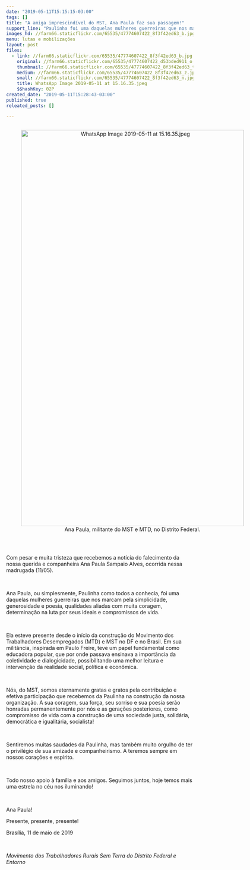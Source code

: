 ```yaml
---
date: "2019-05-11T15:15:15-03:00"
tags: []
title: "A amiga imprescindível do MST, Ana Paula faz sua passagem!"
support_line: "Paulinha foi uma daquelas mulheres guerreiras que nos marcam pela simplicidade, generosidade e poesia. De muita coragem, determinação na luta por seus ideais e compromissos de vida."
images_hd: //farm66.staticflickr.com/65535/47774607422_8f3f42ed63_b.jpg
menu: lutas e mobilizações
layout: post
files:
  - link: //farm66.staticflickr.com/65535/47774607422_8f3f42ed63_b.jpg
    original: //farm66.staticflickr.com/65535/47774607422_d53bded911_o.jpg
    thumbnail: //farm66.staticflickr.com/65535/47774607422_8f3f42ed63_t.jpg
    medium: //farm66.staticflickr.com/65535/47774607422_8f3f42ed63_z.jpg
    small: //farm66.staticflickr.com/65535/47774607422_8f3f42ed63_n.jpg
    title: WhatsApp Image 2019-05-11 at 15.16.35.jpeg
    $$hashKey: 02P
created_date: "2019-05-11T15:28:43-03:00"
published: true
releated_posts: []

---
```

<div style="text-align:center">
<figure class="image" style="display:inline-block"><img alt="WhatsApp Image 2019-05-11 at 15.16.35.jpeg" height="1066" src="//farm66.staticflickr.com/65535/47774607422_8f3f42ed63_b.jpg" width="600" />
<figcaption>Ana Paula, militante do MST e MTD, no Distrito Federal.</figcaption>
</figure>
</div>

<p>&nbsp;</p>

<p>Com pesar e muita tristeza que recebemos a not&iacute;cia do falecimento da nossa querida e companheira Ana Paula Sampaio Alves, ocorrida nessa madrugada (11/05).</p>

<p>&nbsp;</p>

<p>Ana Paula, ou simplesmente, Paulinha como todos a conhecia, foi uma daquelas mulheres guerreiras que nos marcam pela simplicidade, generosidade e poesia, qualidades aliadas com muita coragem, determina&ccedil;&atilde;o na luta por seus ideais e compromissos de vida.</p>

<p>&nbsp;</p>

<p>Ela esteve presente desde o in&iacute;cio da constru&ccedil;&atilde;o do Movimento dos Trabalhadores Desempregados (MTD) e MST no DF e no Brasil. Em sua milit&acirc;ncia, inspirada em Paulo Freire, teve um papel fundamental como educadora popular, que por onde passava ensinava a import&acirc;ncia da coletividade e dialogicidade, possibilitando uma melhor leitura e interven&ccedil;&atilde;o da realidade social, pol&iacute;tica e econ&ocirc;mica.</p>

<p>&nbsp;</p>

<p>N&oacute;s, do MST, somos eternamente gratas e gratos pela contribui&ccedil;&atilde;o e efetiva participa&ccedil;&atilde;o que recebemos da Paulinha na constru&ccedil;&atilde;o da nossa organiza&ccedil;&atilde;o. A sua coragem, sua for&ccedil;a, seu sorriso e sua poesia ser&atilde;o honradas permanentemente por n&oacute;s e as gera&ccedil;&otilde;es posteriores, como compromisso de vida com a constru&ccedil;&atilde;o de uma sociedade justa, solid&aacute;ria, democr&aacute;tica e igualit&aacute;ria, socialista!</p>

<p>&nbsp;</p>

<p>Sentiremos muitas saudades da Paulinha, mas tamb&eacute;m muito orgulho de ter o privil&eacute;gio de sua amizade e companheirismo. A teremos sempre em nossos cora&ccedil;&otilde;es e esp&iacute;rito.</p>

<p>&nbsp;</p>

<p>Todo nosso apoio &agrave; fam&iacute;lia e aos amigos. Seguimos juntos, hoje temos mais uma estrela no c&eacute;u nos iluminando!</p>

<p>&nbsp;</p>

<p>Ana Paula!</p>

<p>Presente, presente, presente!</p>

<p>Bras&iacute;lia, 11 de maio de 2019</p>

<p>&nbsp;</p>

<p><em>Movimento dos Trabalhadores Rurais Sem Terra do Distrito Federal e Entorno</em></p>
